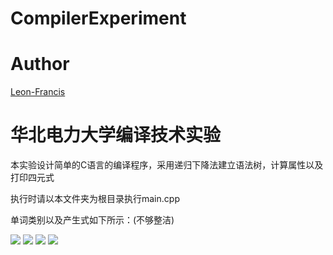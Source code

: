 # CompilerExperiment

# Author
<a href="https://github.com/Leon-Francis">Leon-Francis</a>

# 华北电力大学编译技术实验

本实验设计简单的C语言的编译程序，采用递归下降法建立语法树，计算属性以及打印四元式

执行时请以本文件夹为根目录执行main.cpp

单词类别以及产生式如下所示：(不够整洁)

<img src="https://raw.githubusercontent.com/QueenShark/PhotosSetNew/main/20201213215633.jpg"/>

<img src="https://raw.githubusercontent.com/QueenShark/PhotosSetNew/main/20201213215646.jpg"/>

<img src="https://raw.githubusercontent.com/QueenShark/PhotosSetNew/main/20201213215517.jpg"/>

<img src="https://raw.githubusercontent.com/QueenShark/PhotosSetNew/main/20201213215612.jpg"/>